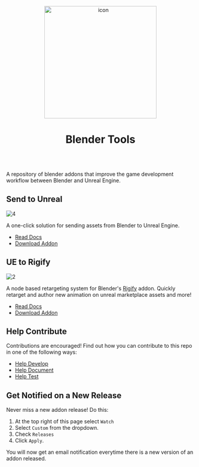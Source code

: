 <p align="center">
  <img width="300" src="https://github.com/EpicGamesExt/BlenderTools/blob/main/docs/main/images/1.png?raw=true" alt="icon"/>
</p>
<h1 align="center">Blender Tools</h1>
<br></br>

A repository of blender addons that improve the game development workflow between Blender and Unreal Engine.

## Send to Unreal

![4](docs/main/images/send2ue/4.gif)

A one-click solution for sending assets from Blender to Unreal Engine.

* [Read Docs](https://epicgamesext.github.io/BlenderTools/send2ue/)
* [Download Addon](https://github.com/EpicGamesExt/BlenderTools/releases?q=Send+to+Unreal&expanded=true)


## UE to Rigify

![2](./docs/main/images/ue2rigify/2.png)

A node based retargeting system for Blender's
[Rigify](https://docs.blender.org/manual/en/latest/addons/rigging/rigify/index.html) addon. Quickly retarget and author
new animation on unreal marketplace assets and more!

* [Read Docs](https://epicgamesext.github.io/BlenderTools/ue2rigify/)
* [Download Addon](https://github.com/EpicGamesExt/BlenderTools/releases?q=UE+to+Rigify&expanded=true)


## Help Contribute
Contributions are encouraged! Find out how you can contribute to this repo in one of the following ways:

* [Help Develop](https://epicgamesext.github.io/BlenderTools/contributing/development.html)
* [Help Document](https://epicgamesext.github.io/BlenderTools/contributing/documentation.html)
* [Help Test](https://epicgamesext.github.io/BlenderTools/contributing/testing.html)


## Get Notified on a New Release
Never miss a new addon release! Do this:
1. At the top right of this page select `Watch`
1. Select `Custom` from the dropdown.
1. Check `Releases`
1. Click `Apply`.

You will now get an email notification everytime there is a new version of an addon released.



